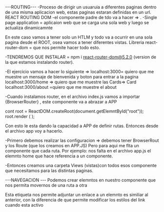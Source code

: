 ---ROUTING---
-Proceso de dirigir un usuaruia a diferentes paginas dentro de una misma aplicacion web, estas paginas estaran definidas en un url.
REACT ROUTING DOM
-el componente padre de tdo va a hacer => <Router/>.
-Single page application = aplicaion web que se carga una sola web y luego se actualiza dinamicamnte

En este caso vamos a tener solo un HTLM y todo va a ocurrir en una sola pagina desde el ROOT, osea vamos a tener diferentes vistas.
Libreria react-router-dom = que nos permite hacer todo esto.

-TENDREMOS QUE INSTALAR = npm i react-router-dom@5.2.0 (version de la que estamos instalando router).


-El ejercicio vamos a hacer lo siguiente => 
    localhost:3000= quiero que me muestre un mensaje de bienvenida y boton para entrar a la pagina
    localhost:3000/home => quiero que me muestre las Cards=> Card
    localhost:3000/about =quiero que me muestre el about

-Cuando instalamos router, en el archivo index.js vamos a importar {BrowserRouter} , este componente va a abrazar a APP 

cont root = ReactDOM.createRoot(document.getElemntById("root"));
root.render (
    <BrowserRouter>
    <App />
     </BrowserRouter>
);

Con esto le esta dando la capacidad a APP de definir rutas. Entonces desde el archivo app voy a hacerlo.

-Primero debemos realizar las configuracion => debemos tener BrowserRout y los Route (que los creamos en APP.JS)
Pero para aqui me flta un componente que cada ruta.
Por ejemplo: nos falta en el archivo app.js el elemnto home que hace referencia a un componente.

<Route path="/about" elemnt={/home}>

-Entonces creamos una carpeta Views (vistas)con todos esos componente que necesitamos para las distintas paginas.

---NAVEGACION ---
Podemos crear elemntos en nuestro componente que nos permita movernos de una ruta a otra 

<Link /> Esta etiqueta nos permite adjuntar un enlace  a un elemnto 
<Navlink /> es similiar al anterior, con la diferencia de que permite modificar los estilos del link cuando esta activo
